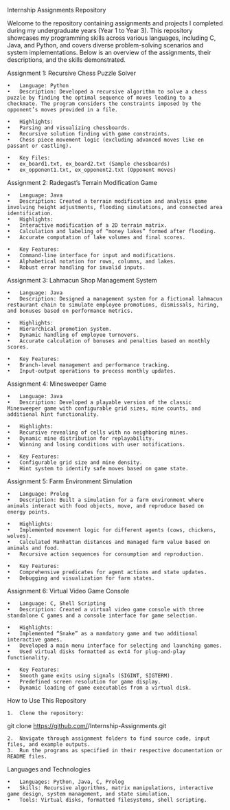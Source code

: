 Internship Assignments Repository

Welcome to the repository containing assignments and projects I completed during my undergraduate years (Year 1 to Year 3). This repository showcases my programming skills across various languages, including C, Java, and Python, and covers diverse problem-solving scenarios and system implementations. Below is an overview of the assignments, their descriptions, and the skills demonstrated.

Assignment 1: Recursive Chess Puzzle Solver

	•	Language: Python
	•	Description: Developed a recursive algorithm to solve a chess puzzle by finding the optimal sequence of moves leading to a checkmate. The program considers the constraints imposed by the opponent’s moves provided in a file.
 
	•	Highlights:
	•	Parsing and visualizing chessboards.
	•	Recursive solution finding with game constraints.
	•	Chess piece movement logic (excluding advanced moves like en passant or castling).
 
	•	Key Files:
	•	ex_board1.txt, ex_board2.txt (Sample chessboards)
	•	ex_opponent1.txt, ex_opponent2.txt (Opponent moves)

Assignment 2: Radegast’s Terrain Modification Game

	•	Language: Java
	•	Description: Created a terrain modification and analysis game involving height adjustments, flooding simulations, and connected area identification.
	•	Highlights:
	•	Interactive modification of a 2D terrain matrix.
	•	Calculation and labeling of “money lakes” formed after flooding.
	•	Accurate computation of lake volumes and final scores.
 
	•	Key Features:
	•	Command-line interface for input and modifications.
	•	Alphabetical notation for rows, columns, and lakes.
	•	Robust error handling for invalid inputs.

Assignment 3: Lahmacun Shop Management System

	•	Language: Java
	•	Description: Designed a management system for a fictional lahmacun restaurant chain to simulate employee promotions, dismissals, hiring, and bonuses based on performance metrics.
 
	•	Highlights:
	•	Hierarchical promotion system.
	•	Dynamic handling of employee turnovers.
	•	Accurate calculation of bonuses and penalties based on monthly scores.
 
	•	Key Features:
	•	Branch-level management and performance tracking.
	•	Input-output operations to process monthly updates.

Assignment 4: Minesweeper Game

	•	Language: Java
	•	Description: Developed a playable version of the classic Minesweeper game with configurable grid sizes, mine counts, and additional hint functionality.
 
	•	Highlights:
	•	Recursive revealing of cells with no neighboring mines.
	•	Dynamic mine distribution for replayability.
	•	Winning and losing conditions with user notifications.
 
	•	Key Features:
	•	Configurable grid size and mine density.
	•	Hint system to identify safe moves based on game state.

Assignment 5: Farm Environment Simulation

	•	Language: Prolog
	•	Description: Built a simulation for a farm environment where animals interact with food objects, move, and reproduce based on energy points.
 
	•	Highlights:
	•	Implemented movement logic for different agents (cows, chickens, wolves).
	•	Calculated Manhattan distances and managed farm value based on animals and food.
	•	Recursive action sequences for consumption and reproduction.
 
	•	Key Features:
	•	Comprehensive predicates for agent actions and state updates.
	•	Debugging and visualization for farm states.

Assignment 6: Virtual Video Game Console

	•	Language: C, Shell Scripting
	•	Description: Created a virtual video game console with three standalone C games and a console interface for game selection.
 
	•	Highlights:
	•	Implemented “Snake” as a mandatory game and two additional interactive games.
	•	Developed a main menu interface for selecting and launching games.
	•	Used virtual disks formatted as ext4 for plug-and-play functionality.
 
	•	Key Features:
	•	Smooth game exits using signals (SIGINT, SIGTERM).
	•	Predefined screen resolution for game display.
	•	Dynamic loading of game executables from a virtual disk.

How to Use This Repository

	1.	Clone the repository:

git clone https://github.com/<your-username>/Internship-Assignments.git


	2.	Navigate through assignment folders to find source code, input files, and example outputs.
	3.	Run the programs as specified in their respective documentation or README files.

Languages and Technologies

	•	Languages: Python, Java, C, Prolog
	•	Skills: Recursive algorithms, matrix manipulations, interactive game design, system management, and state simulation.
	•	Tools: Virtual disks, formatted filesystems, shell scripting.

